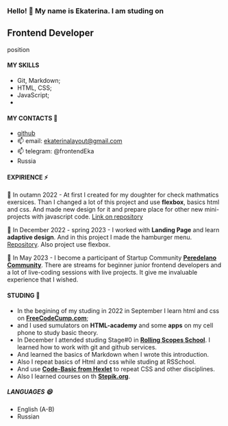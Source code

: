 ### Hello! 👋   My name is Ekaterina. I am studing on 
## Frontend Developer 
position

#### MY SKILLS
- Git, Markdown;
- HTML, CSS;
- JavaScript;
- 

#### MY CONTACTS 💬
- [github](https://github.com/frontenddevkan)
- 📫 email: ekaterinalayout@gmail.com 
- 📫 telegram: @frontendEka
- Russia

#### EXPIRIENCE ⚡

🌱  In outamn 2022 - At first I created for my doughter for check mathmatics exersices. Than I changed a lot of this project and use **flexbox**, basics html and css. And made new design for it and prepare place 
for other new mini-projects with javascript code. [Link on repository](https://github.com/frontenddevkan/PortalForApps)

🌱 In December 2022 - spring 2023 - I worked with **Landing Page** and learn **adaptive design**. And in this project I made the hamburger menu. [Repository](https://github.com/frontenddevkan/Plants_Landing). Also project use flexbox.   

🌱 In May 2023 - I become a participant of Startup Community **[Peredelano Community](http://discord.gg/peredelano)**. There are streams for beginner junior frontend developers and a lot of live-coding sessions with live projects. It give me invaluable experience that I wished. 

#### STUDING 🔭  
- In the begining of my studing in 2022 in September I learn html and css on **[FreeCodeCump.com](freeCodeCump.com)**; 
- and I used sumulators on **HTML-academy** and some **apps** on my cell phone to study basic theory.  
- In December I attended studing Stage#0 in **[Rolling Scopes School](https://rollingscopes.com/)**. I learned how to work with git and github services. 
- And learned the basics of Markdown when I wrote this introduction. 
- Also I repeat basics of Html and css while studing at RSSchool. 
- And use **[Code-Basic from Hexlet](https://code-basics.com)** to repeat CSS and other disciplines.
- Also I learned courses on th **[Stepik.org](stepik.org)**.

##### LANGUAGES 😄
- English (A-B)
- Russian


